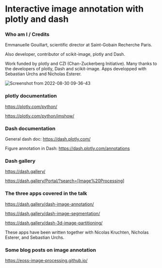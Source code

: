 # Interactive image annotation with plotly and dash

### Who am I / Credits

Emmanuelle Gouillart, scientific director at Saint-Gobain Recherche Paris.

Also developer, contributor of scikit-image, plotly and Dash.

Work funded by plotly and CZI (Chan-Zuckerberg Initiative).
Many thanks to the developers of plotly, Dash and scikit-image. Apps developped with Sebastian Urchs and Nicholas Esterer.

![Screenshot from 2022-08-30 09-36-43](https://user-images.githubusercontent.com/263366/187378163-00d0e8d1-f78f-4cfc-b4f4-1b5c6d5e293e.png)


### plotly documentation

https://plotly.com/python/

https://plotly.com/python/imshow/ 

### Dash documentation

General dash doc: https://dash.plotly.com/ 

Figure annotation in Dash: https://dash.plotly.com/annotations 

### Dash gallery

https://dash.gallery/ 

https://dash.gallery/Portal/?search=[Image%20Processing] 

### The three apps covered in the talk

https://dash.gallery/dash-image-annotation/

https://dash.gallery/dash-image-segmentation/

https://dash.gallery/dash-3d-image-partitioning/ 

These apps have been written together with Nicolas Kruchten, Nicholas Esterer, and Sebastian Urchs. 

### Some blog posts on image annotation

https://eoss-image-processing.github.io/ 
